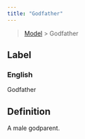 ```yaml
---
title: "Godfather"
---
```


> [Model](./../) > Godfather

## Label

### English
Godfather


## Definition
A male godparent. 


    
